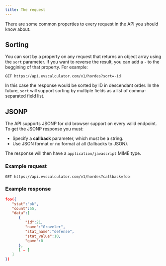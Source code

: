 ```yaml
---
title: The request
---
```


There are some common properties to every request in the API you should know about.

## Sorting

You can sort by a property on any request that returns an object array using the `sort` parameter. 
If you want to reverse the result, you can add a `-` to the beggining of that property. For example: 

```
GET https://api.evscalculator.com/v1/hordes?sort=-id
```

In this case the response would be sorted by ID in descendant order. In the future, `sort` will support sorting by multiple fields as a list of comma-separated field list.

## JSONP

The API supports JSONP for old browser support on every valid endpoint. To get the JSONP response you must:

* Specify a **callback** parameter, which must be a string.
* Use JSON format or no format at all (fallbacks to JSON).

The response will then have a `application/javascript` MIME type.

### Example request

`GET https://api.evscalculator.com/v1/hordes?callback=foo`

### Example response

```json
foo({  
   "stat":"ok",
   "count":55,
   "data":[  
      {  
         "id":21,
         "name":"Graveler",
         "stat_name":"defense",
         "stat_value":10,
         "game":0
      },
      [ … ]
   ]
})
```